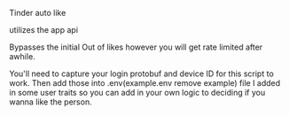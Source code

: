 Tinder auto like

utilizes the app api

Bypasses the initial Out of likes however you will get rate limited after awhile.

You'll need to capture your login protobuf and device ID for this script to work. Then add those into .env(example.env remove example) file
I added in some user traits so you can add in your own logic to deciding if you wanna like the person.
